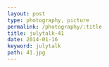 ```yaml
---
layout: post
type: photography, picture
permalink: /photography/:title
title: julytalk-41
date: 2014-01-16
keyword: julytalk
path: 41.jpg
---
```



